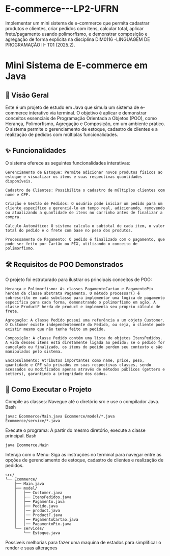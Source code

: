 # E-commerce---LP2-UFRN
Implementar um mini sistema de e-commerce que permita cadastrar produtos e clientes, criar pedidos com itens, calcular total, aplicar frete/pagamento usando polimorfismo, e demonstrar composição e agregação de forma explícita na disciplina DIM0116 -LINGUAGEM DE PROGRAMAÇÃO II- T01 (2025.2).

# Mini Sistema de E-commerce em Java

## 📜 Visão Geral

Este é um projeto de estudo em Java que simula um sistema de e-commerce interativo via terminal. O objetivo é aplicar e demonstrar conceitos essenciais de Programação Orientada a Objetos (POO), como Herança, Polimorfismo, Agregação e Composição, em um ambiente prático. O sistema permite o gerenciamento de estoque, cadastro de clientes e a realização de pedidos com múltiplas funcionalidades.

## ✨ Funcionalidades

O sistema oferece as seguintes funcionalidades interativas:

    Gerenciamento de Estoque: Permite adicionar novos produtos físicos ao estoque e visualizar os itens e suas respectivas quantidades disponíveis.

    Cadastro de Clientes: Possibilita o cadastro de múltiplos clientes com nome e CPF.

    Criação e Gestão de Pedidos: O usuário pode iniciar um pedido para um cliente específico e gerenciá-lo em tempo real, adicionando, removendo ou atualizando a quantidade de itens no carrinho antes de finalizar a compra.

    Cálculo Automático: O sistema calcula o subtotal de cada item, o valor total do pedido e o frete com base no peso dos produtos.

    Processamento de Pagamento: O pedido é finalizado com o pagamento, que pode ser feito por Cartão ou PIX, utilizando o conceito de polimorfismo.

## 🛠️ Requisitos de POO Demonstrados

O projeto foi estruturado para ilustrar os principais conceitos de POO:

    Herança e Polimorfismo: As classes PagamentoCartao e PagamentoPix herdam da classe abstrata Pagamento. O método processar() é sobrescrito em cada subclasse para implementar uma lógica de pagamento específica para cada forma, demonstrando o polimorfismo em ação. A classe ProductF herda de product e implementa seu próprio cálculo de frete.

    Agregação: A classe Pedido possui uma referência a um objeto Customer. O Customer existe independentemente do Pedido, ou seja, o cliente pode existir mesmo que não tenha feito um pedido.

    Composição: A classe Pedido contém uma lista de objetos ItensPedidos. A vida desses itens está diretamente ligada ao pedido; se o pedido for cancelado ou finalizado, os itens do pedido perdem seu contexto e são manipulados pelo sistema.

    Encapsulamento: Atributos importantes como name, price, peso, quantidade e CPF são privados em suas respectivas classes, sendo acessados ou modificados apenas através de métodos públicos (getters e setters), garantindo a integridade dos dados.

## 🚀 Como Executar o Projeto

Compile as classes: Navegue até o diretório src e use o compilador Java.
Bash

    javac Ecommerce/Main.java Ecommerce/model/*.java Ecommerce/service/*.java

Execute o programa: A partir do mesmo diretório, execute a classe principal.
Bash

    java Ecommerce.Main

Interaja com o Menu: Siga as instruções no terminal para navegar entre as opções de gerenciamento de estoque, cadastro de clientes e realização de pedidos.


    src/
    └── Ecommerce/
        ├── Main.java
        ├── model/
        │   ├── Customer.java
        │   ├── ItensPedidos.java
        │   ├── Pagamento.java
        │   ├── Pedido.java
        │   │── product.java
        │   │── ProductF.java
        │   │── PagamentoCartao.java
        │   │── PagamentoPix.java
        └── services/
            └── Estoque.java

Possiveis melhorias para fazer uma maquina de estados para simplificar o render e suas alteraçoes